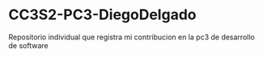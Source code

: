 # CC3S2-PC3-DiegoDelgado
Repositorio individual que registra mi contribucion en la pc3 de desarrollo de software
